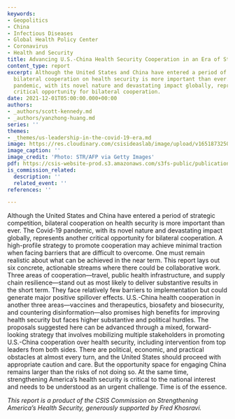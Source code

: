 ```yaml
---
keywords:
- Geopolitics
- China
- Infectious Diseases
- Global Health Policy Center
- Coronavirus
- Health and Security
title: Advancing U.S.-China Health Security Cooperation in an Era of Strategic Competition
content_type: report
excerpt: Although the United States and China have entered a period of strategic competition,
  bilateral cooperation on health security is more important than ever. The Covid-19
  pandemic, with its novel nature and devastating impact globally, represents another
  critical opportunity for bilateral cooperation.
date: 2021-12-01T05:00:00.000+00:00
authors:
- _authors/scott-kennedy.md
- _authors/yanzhong-huang.md
series: ''
themes:
- _themes/us-leadership-in-the-covid-19-era.md
image: https://res.cloudinary.com/csisideaslab/image/upload/v1651873250/health-commission/GettyImages-1233823266_eg4vof.jpg
image_caption: ''
image_credit: 'Photo: STR/AFP via Getty Images'
pdf: https://csis-website-prod.s3.amazonaws.com/s3fs-public/publication/211201_Kennedy_USChina_HealthSecurityCooperation.pdf?2CC5_x4F2jIhaOgwo8mvqpPKkztE7RFG
is_commission_related:
  description: ''
  related_event: ''
references: ''

---
```

Although the United States and China have entered a period of strategic competition, bilateral cooperation on health security is more important than ever. The Covid-19 pandemic, with its novel nature and devastating impact globally, represents another critical opportunity for bilateral cooperation. A high-profile strategy to promote cooperation may achieve minimal traction when facing barriers that are difficult to overcome. One must remain realistic about what can be achieved in the near term. This report lays out six concrete, actionable streams where there could be collaborative work. Three areas of cooperation—travel, public health infrastructure, and supply chain resilience—stand out as most likely to deliver substantive results in the short term. They face relatively few barriers to implementation but could generate major positive spillover effects. U.S.-China health cooperation in another three areas—vaccines and therapeutics, biosafety and biosecurity, and countering disinformation—also promises high benefits for improving health security but faces higher substantive and political hurdles. The proposals suggested here can be advanced through a mixed, forward-looking strategy that involves mobilizing multiple stakeholders in promoting U.S.-China cooperation over health security, including intervention from top leaders from both sides. There are political, economic, and practical obstacles at almost every turn, and the United States should proceed with appropriate caution and care. But the opportunity space for engaging China remains larger than the risks of not doing so. At the same time, strengthening America’s health security is critical to the national interest and needs to be understood as an urgent challenge. Time is of the essence.

_This report is a product of the CSIS Commission on Strengthening America’s Health Security, generously supported by Fred Khosravi._